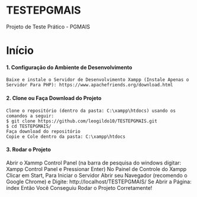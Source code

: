 # TESTEPGMAIS
 Projeto de Teste Prático - PGMAIS
# Início
#### 1. Configuração do Ambiente de Desenvolvimento
    Baixe e instale o Servidor de Desenvolvimento Xampp (Instale Apenas o Servidor Para PHP): https://www.apachefriends.org/download.html
#### 2. Clone ou Faça Download do Projeto
    Clone o repositório (dentro da pasta: C:\xampp\htdocs) usando os comandos a seguir:
    $ git clone https://github.com/leogildo10/TESTEPGMAIS.git
    $ cd TESTEPGMAIS/
    Faça download do repositório 
    Copie e Cole dentro da pasta: C:\xampp\htdocs
#### 3. Rodar o Projeto
   Abrir o Xammp Control Panel (na barra de pesquisa do windows digitar: Xampp Control Panel e Pressionar Enter)
   No Painel de Controle do Xampp Clicar em Start, Para Iniciar o Servidor
   Abrir seu Navegador (recomendo o Google Chrome) e Digite: http://localhost/TESTEPGMAIS/
   Se Abrir a Página: index Então Você Conseguiu Rodar o Projeto Corretamente!